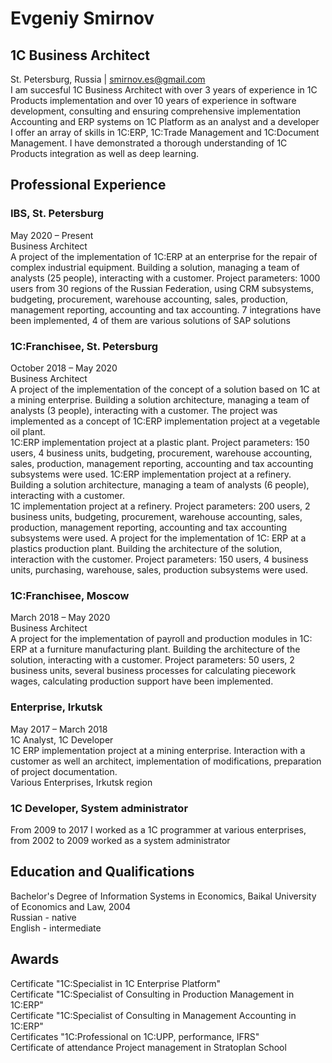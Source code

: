 # **Evgeniy Smirnov** <br/>
## 1С Business Architect<br/>
St. Petersburg, Russia | smirnov.es@gmail.com<br/>
I am succesful 1C Business Architect with over 3 years  of experience in 1C Products implementation and over 10 years of experience in software development, consulting and ensuring comprehensive implementation Accounting and ERP systems on 1C Platform as an analyst and a developer<br/>
I offer an array of skills in 1C:ERP, 1C:Trade Management and 1C:Document Management. I have demonstrated a thorough understanding of 1C Products integration as well as deep learning.<br/>
## Professional Experience<br/>
### IBS, St. Petersburg<br/>
May 2020 – Present<br/>
Business Architect<br/>
A project of the implementation of 1C:ERP at an enterprise for the repair of complex industrial equipment. Building a solution, managing a team of analysts (25 people), interacting with a customer. Project parameters: 1000 users from 30 regions of the Russian Federation, using CRM subsystems, budgeting, procurement, warehouse accounting, sales, production, management reporting, accounting and tax accounting. 7 integrations have been implemented, 4 of them are various solutions of SAP solutions<br/>
### 1С:Franchisee, St. Petersburg<br/>
October 2018 – May 2020<br/>
Business Architect<br/>
A project of the implementation of the concept of a solution based on 1C at a mining enterprise. Building a solution architecture, managing a team of analysts (3 people), interacting with a customer. The project was implemented as a concept of 1C:ERP implementation project at a vegetable oil plant.<br/>
1C:ERP implementation project at a plastic plant. Project parameters: 150 users, 4 business units, budgeting, procurement, warehouse accounting, sales, production, management reporting, accounting and tax accounting subsystems were used. 1C:ERP implementation project at a refinery. Building a solution architecture, managing a team of analysts (6 people), interacting with a customer. <br/>
1C implementation project at a refinery. Project parameters: 200 users, 2 business units, budgeting, procurement, warehouse accounting, sales, production, management reporting, accounting and tax accounting subsystems were used. A project for the implementation of 1C: ERP at a plastics production plant. Building the architecture of the solution, interaction with the customer. Project parameters: 150 users, 4 business units, purchasing, warehouse, sales, production subsystems were used.<br/>
### 1С:Franchisee, Moscow<br/>
March 2018 – May 2020<br/>
Business Architect<br/>
A project for the implementation of payroll and production modules in 1C: ERP at a furniture manufacturing plant. Building the architecture of the solution, interacting with a customer. Project parameters: 50 users, 2 business units, several business processes for calculating piecework wages, calculating production support have been implemented.<br/>
### Enterprise, Irkutsk<br/>
May 2017 – March 2018<br/>
1C Analyst, 1C Developer<br/>
1C ERP implementation project at a mining enterprise. Interaction with a customer as well an architect, implementation of modifications, preparation of project documentation.<br/>
Various Enterprises, Irkutsk region<br/>
### 1C Developer, System administrator<br/>
From 2009 to 2017 I worked as a 1C programmer at various enterprises, from 2002 to 2009 worked as a system administrator<br/>
## Education and Qualifications<br/>
Bachelor's Degree of Information Systems in Economics, Baikal University of Economics and Law, 2004<br/>
Russian - native</br>
English - intermediate</br>

## Awards<br/>
Сertificate "1C:Specialist in 1C Enterprise Platform"<br/>
Сertificate "1C:Specialist of Consulting in Production Management in 1C:ERP"<br/>
Сertificate "1C:Specialist of Consulting in Management Accounting in 1C:ERP"<br/>
Сertificates "1C:Professional on 1C:UPP, performance, IFRS"<br/>
Сertificate of attendance Project management in Stratoplan School<br/>
